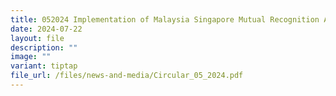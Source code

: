 ```yaml
---
title: 052024 Implementation of Malaysia Singapore Mutual Recognition Arrangement
date: 2024-07-22
layout: file
description: ""
image: ""
variant: tiptap
file_url: /files/news-and-media/Circular_05_2024.pdf
---
```

